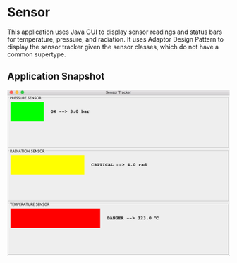 # Sensor
This application uses Java GUI to display sensor readings and status bars for temperature, pressure, and radiation. It uses Adaptor Design Pattern 
to display the sensor tracker given the sensor classes, which do not have a common supertype.

## Application Snapshot

![Alt text](Snap.png)
